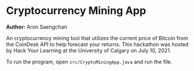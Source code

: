 # Cryptocurrency Mining App

**Author:** Aron Saengchan

An cryptocurrency mining tool that utilizes the current price of Bitcoin from the CoinDesk API to help forecast your returns. This hackathon was hosted by Hack Your Learning at the University of Calgary on July 10, 2021.

To run the program, open `src/CryptoMiningApp.java` and run the file.